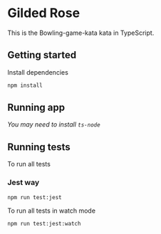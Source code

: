 # Gilded Rose

This is the Bowling-game-kata kata in TypeScript.

## Getting started

Install dependencies

```sh
npm install
```

## Running app

_You may need to install `ts-node`_

## Running tests

To run all tests

### Jest way

```sh
npm run test:jest
```

To run all tests in watch mode

```sh
npm run test:jest:watch
```

##

